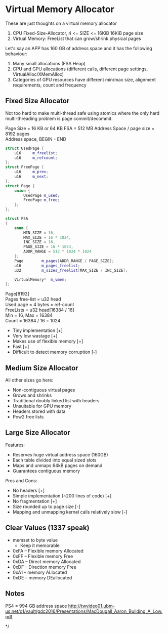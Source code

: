 # Virtual Memory Allocator

These are just thoughts on a virtual memory allocator

1. CPU Fixed-Size-Allocator, 4 <= SIZE <= 16KiB
   16KiB page size
2. Virtual Memory: FreeList that can grow/shrink physical pages

Let's say an APP has 160 GB of address space and it has the following behaviour:

1. Many small allocations (FSA Heap)
2. CPU and GPU allocations (different calls, different page settings, VirtualAlloc/XMemAlloc)
3. Categories of GPU resources have different min/max size, alignment requirements, count and frequency

## Fixed Size Allocator

Not too hard to make multi-thread safe using atomics where the only hard multi-threading problem is page commit/decommit.

Page Size = 16 KB or 64 KB
FSA  = 512 MB Address Space / page size = 8192 pages  
Address space, BEGIN - END  

```c++
struct UsedPage {
    u16     m_freelist;
    u16     m_refcount;
};
struct FreePage {
    u16     m_prev;
    u16     m_next;
};
struct Page {
    union {
        UsedPage m_used;
        FreePage m_free;
    };
};

struct FSA
{
    enum {
        MIN_SIZE = 16,
        MAX_SIZE = 16 * 1024,
        INC_SIZE = 16,
        PAGE_SIZE = 16 * 1024,
        ADDR_RANGE = 512 * 1024 * 1024
    };
    Page        m_pages[ADDR_RANGE / PAGE_SIZE];
    u16         m_pages_freelist;
    u32         m_sizes_freelist[MAX_SIZE / INC_SIZE];

    VirtualMemory*  m_vmem;
};

```

Page[8192]  
Pages free-list = u32 head  
Used page = 4 bytes = ref-count  
FreeLists = u32 head[16384 / 16]  
Min = 16, Max = 16384  
Count = 16384 / 16 = 1024  

- Tiny implementation [+]
- Very low wastage [+]
- Makes use of flexible memory [+]
- Fast [+]
- Difficult to detect memory corruption [-]

## Medium Size Allocator

All other sizes go here:

- Non-contiguous virtual pages
- Grows and shrinks
- Traditional doubly linked list with headers
- Unsuitable for GPU memory
- Headers stored with data
- Pow2 free lists


## Large Size Allocator

Features:

- Reserves huge virtual address space (160GB)
- Each table divided into equal sized slots
- Maps and unmaps 64kB pages on demand
- Guarantees contiguous memory

Pros and Cons:

- No headers [+]
- Simple implementation (~200 lines of code) [+]
- No fragmentation [+]
- Size rounded up to page size [-]
- Mapping and unmapping kernel calls relatively slow [-]

## Clear Values (1337 speak)

- memset to byte value
  - Keep it memorable
- 0xFA – Flexible memory Allocated
- 0xFF – Flexible memory Free
- 0xDA – Direct memory Allocated
- 0xDF – Direction memory Free
- 0xA1 – memory ALlocated
- 0xDE – memory DEallocated

## Notes

PS4 = 994 GB address space
<http://twvideo01.ubm-us.net/o1/vault/gdc2016/Presentations/MacDougall_Aaron_Building_A_Low.pdf>

*/